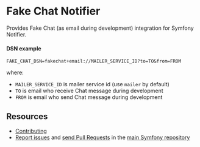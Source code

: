 Fake Chat Notifier
==================

Provides Fake Chat (as email during development) integration for Symfony Notifier.

#### DSN example

```
FAKE_CHAT_DSN=fakechat+email://MAILER_SERVICE_ID?to=TO&from=FROM
```

where:
 - `MAILER_SERVICE_ID` is mailer service id (use `mailer` by default)
 - `TO` is email who receive Chat message during development
 - `FROM` is email who send Chat message during development

Resources
---------

  * [Contributing](https://symfony.com/doc/current/contributing/index.html)
  * [Report issues](https://github.com/symfony/symfony/issues) and
    [send Pull Requests](https://github.com/symfony/symfony/pulls)
    in the [main Symfony repository](https://github.com/symfony/symfony)
